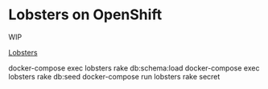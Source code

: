 # Lobsters on OpenShift

WIP

[Lobsters](https://github.com/lobsters/lobsters/)

docker-compose exec lobsters rake db:schema:load
docker-compose exec lobsters rake db:seed
docker-compose run lobsters rake secret

